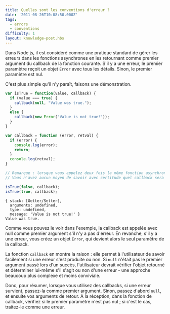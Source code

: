 ```yaml
---
title: Quelles sont les conventions d'erreur ?
date: '2011-08-26T10:08:50.000Z'
tags:
  - errors
  - conventions
difficulty: 1
layout: knowledge-post.hbs
---
```


Dans Node.js, il est considéré comme une pratique standard de gérer les erreurs dans les fonctions asynchrones en les retournant comme premier argument du callback de la fonction courante. S'il y a une erreur, le premier paramètre reçoit un objet `Error` avec tous les détails. Sinon, le premier paramètre est nul.

C'est plus simple qu'il n'y paraît, faisons une démonstration.

```javascript
var isTrue = function(value, callback) {
  if (value === true) {
    callback(null, "Value was true.");
  }
  else {
    callback(new Error("Value is not true!"));
  }
}

var callback = function (error, retval) {
  if (error) {
    console.log(error);
    return;
  }
  console.log(retval);
}

// Remarque : lorsque vous appelez deux fois la même fonction asynchrone de cette manière, vous vous trouvez dans une situation de course.
// Vous n'avez aucun moyen de savoir avec certitude quel callback sera appelé en premier lorsque vous appelez les fonctions de cette manière.

isTrue(false, callback);
isTrue(true, callback);
```

```
{ stack: [Getter/Setter],
  arguments: undefined,
  type: undefined,
  message: 'Value is not true!' }
Value was true.
```

Comme vous pouvez le voir dans l'exemple, la callback est appelée avec null comme premier argument s'il n'y a pas d'erreur. En revanche, s'il y a une erreur, vous créez un objet `Error`, qui devient alors le seul paramètre de la callback.

La fonction `callback` en montre la raison : elle permet à l'utilisateur de savoir facilement si une erreur s'est produite ou non. Si `null` n'était pas le premier argument passé lors d'un succès, l'utilisateur devrait vérifier l'objet retourné et déterminer lui-même s'il s'agit ou non d'une erreur - une approche beaucoup plus complexe et moins conviviale.

Donc, pour résumer, lorsque vous utilisez des callbacks, si une erreur survient, passez-la comme premier argument. Sinon, passez d'abord `null`, et ensuite vos arguments de retour. A la réception, dans la fonction de callback, vérifiez si le premier paramètre n'est pas nul ; si c'est le cas, traitez-le comme une erreur.

